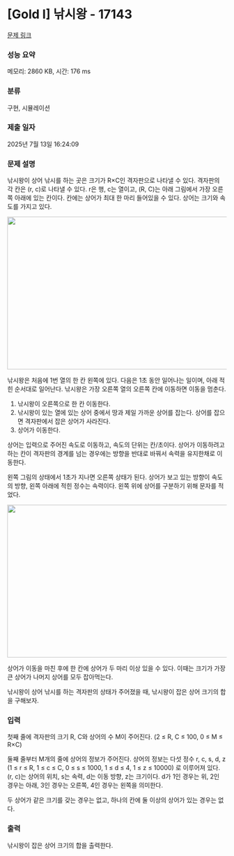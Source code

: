 # [Gold I] 낚시왕 - 17143 

[문제 링크](https://www.acmicpc.net/problem/17143) 

### 성능 요약

메모리: 2860 KB, 시간: 176 ms

### 분류

구현, 시뮬레이션

### 제출 일자

2025년 7월 13일 16:24:09

### 문제 설명

<p>낚시왕이 상어 낚시를 하는 곳은 크기가 R×C인 격자판으로 나타낼 수 있다. 격자판의 각 칸은 (r, c)로 나타낼 수 있다. r은 행, c는 열이고, (R, C)는 아래 그림에서 가장 오른쪽 아래에 있는 칸이다. 칸에는 상어가 최대 한 마리 들어있을 수 있다. 상어는 크기와 속도를 가지고 있다.</p>

<p style="text-align: center;"><img alt="" src="https://upload.acmicpc.net/85c2ccad-e4b8-4397-9bd6-0ec73b0f44f8/-/preview/" style="width: 506px; height: 350px;"></p>

<p>낚시왕은 처음에 1번 열의 한 칸 왼쪽에 있다. 다음은 1초 동안 일어나는 일이며, 아래 적힌 순서대로 일어난다. 낚시왕은 가장 오른쪽 열의 오른쪽 칸에 이동하면 이동을 멈춘다.</p>

<ol>
	<li>낚시왕이 오른쪽으로 한 칸 이동한다.</li>
	<li>낚시왕이 있는 열에 있는 상어 중에서 땅과 제일 가까운 상어를 잡는다. 상어를 잡으면 격자판에서 잡은 상어가 사라진다.</li>
	<li>상어가 이동한다.</li>
</ol>

<p>상어는 입력으로 주어진 속도로 이동하고, 속도의 단위는 칸/초이다. 상어가 이동하려고 하는 칸이 격자판의 경계를 넘는 경우에는 방향을 반대로 바꿔서 속력을 유지한채로 이동한다.</p>

<p>왼쪽 그림의 상태에서 1초가 지나면 오른쪽 상태가 된다. 상어가 보고 있는 방향이 속도의 방향, 왼쪽 아래에 적힌 정수는 속력이다. 왼쪽 위에 상어를 구분하기 위해 문자를 적었다.</p>

<p style="text-align: center;"><img alt="" src="https://upload.acmicpc.net/d03be3c0-057d-47f7-9808-202ae36a3da3/-/preview/" style="width: 1000px; height: 350px;"></p>

<p>상어가 이동을 마친 후에 한 칸에 상어가 두 마리 이상 있을 수 있다. 이때는 크기가 가장 큰 상어가 나머지 상어를 모두 잡아먹는다.</p>

<p>낚시왕이 상어 낚시를 하는 격자판의 상태가 주어졌을 때, 낚시왕이 잡은 상어 크기의 합을 구해보자.</p>

### 입력 

 <p>첫째 줄에 격자판의 크기 R, C와 상어의 수 M이 주어진다. (2 ≤ R, C ≤ 100, 0 ≤ M ≤ R×C)</p>

<p>둘째 줄부터 M개의 줄에 상어의 정보가 주어진다. 상어의 정보는 다섯 정수 r, c, s, d, z (1 ≤ r ≤ R, 1 ≤ c ≤ C, 0 ≤ s ≤ 1000, 1 ≤ d ≤ 4, 1 ≤ z ≤ 10000) 로 이루어져 있다. (r, c)는 상어의 위치, s는 속력, d는 이동 방향, z는 크기이다. d가 1인 경우는 위, 2인 경우는 아래, 3인 경우는 오른쪽, 4인 경우는 왼쪽을 의미한다.</p>

<p>두 상어가 같은 크기를 갖는 경우는 없고, 하나의 칸에 둘 이상의 상어가 있는 경우는 없다.</p>

### 출력 

 <p>낚시왕이 잡은 상어 크기의 합을 출력한다.</p>

